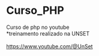 # Curso_PHP
 Curso de php no youtube<br>
    *treinamento realizado na UNSET<br>
<br>
https://www.youtube.com/@UnSet
